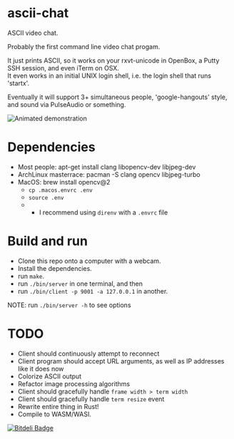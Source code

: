 ascii-chat
==========

ASCII video chat.

Probably the first command line video chat progam.

It just prints ASCII, so it works on your rxvt-unicode in OpenBox, a Putty SSH session, and even iTerm on OSX.  
It even works in an initial UNIX login shell, i.e. the login shell that runs 'startx'.

Eventually it will support 3+ simultaneous people, 'google-hangouts' style, and sound via PulseAudio or something.

![Animated demonstration](http://i.imgur.com/E4OuqvX.gif)


Dependencies
==========
- Most people: apt-get install clang libopencv-dev libjpeg-dev
- ArchLinux masterrace: pacman -S clang opencv libjpeg-turbo
- MacOS: brew install opencv@2
    - `cp .macos.envrc .env`
    - `source .env`
    - * I recommend using `direnv` with a `.envrc` file


Build and run
==========
- Clone this repo onto a computer with a webcam.
- Install the dependencies.
- run `make`.
- run `./bin/server` in one terminal, and then
- run `./bin/client -p 9001 -a 127.0.0.1` in another.

NOTE: run `./bin/server -h` to see options


TODO
==========
- Client should continuously attempt to reconnect
- Client program should accept URL arguments, as well as IP addresses like it does now
- Colorize ASCII output
- Refactor image processing algorithms
- Client should gracefully handle `frame width > term width`
- Client should gracefully handle `term resize` event
- Rewrite entire thing in Rust!
- Compile to WASM/WASI.


[![Bitdeli Badge](https://d2weczhvl823v0.cloudfront.net/zfogg/ascii-chat/trend.png)](https://bitdeli.com/free "Bitdeli Badge")
